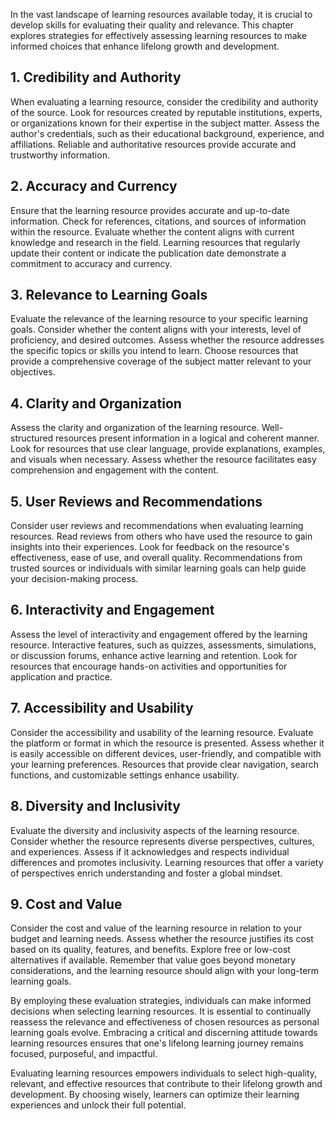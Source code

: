 
In the vast landscape of learning resources available today, it is crucial to develop skills for evaluating their quality and relevance. This chapter explores strategies for effectively assessing learning resources to make informed choices that enhance lifelong growth and development.

**1. Credibility and Authority**
--------------------------------

When evaluating a learning resource, consider the credibility and authority of the source. Look for resources created by reputable institutions, experts, or organizations known for their expertise in the subject matter. Assess the author's credentials, such as their educational background, experience, and affiliations. Reliable and authoritative resources provide accurate and trustworthy information.

**2. Accuracy and Currency**
----------------------------

Ensure that the learning resource provides accurate and up-to-date information. Check for references, citations, and sources of information within the resource. Evaluate whether the content aligns with current knowledge and research in the field. Learning resources that regularly update their content or indicate the publication date demonstrate a commitment to accuracy and currency.

**3. Relevance to Learning Goals**
----------------------------------

Evaluate the relevance of the learning resource to your specific learning goals. Consider whether the content aligns with your interests, level of proficiency, and desired outcomes. Assess whether the resource addresses the specific topics or skills you intend to learn. Choose resources that provide a comprehensive coverage of the subject matter relevant to your objectives.

**4. Clarity and Organization**
-------------------------------

Assess the clarity and organization of the learning resource. Well-structured resources present information in a logical and coherent manner. Look for resources that use clear language, provide explanations, examples, and visuals when necessary. Assess whether the resource facilitates easy comprehension and engagement with the content.

**5. User Reviews and Recommendations**
---------------------------------------

Consider user reviews and recommendations when evaluating learning resources. Read reviews from others who have used the resource to gain insights into their experiences. Look for feedback on the resource's effectiveness, ease of use, and overall quality. Recommendations from trusted sources or individuals with similar learning goals can help guide your decision-making process.

**6. Interactivity and Engagement**
-----------------------------------

Assess the level of interactivity and engagement offered by the learning resource. Interactive features, such as quizzes, assessments, simulations, or discussion forums, enhance active learning and retention. Look for resources that encourage hands-on activities and opportunities for application and practice.

**7. Accessibility and Usability**
----------------------------------

Consider the accessibility and usability of the learning resource. Evaluate the platform or format in which the resource is presented. Assess whether it is easily accessible on different devices, user-friendly, and compatible with your learning preferences. Resources that provide clear navigation, search functions, and customizable settings enhance usability.

**8. Diversity and Inclusivity**
--------------------------------

Evaluate the diversity and inclusivity aspects of the learning resource. Consider whether the resource represents diverse perspectives, cultures, and experiences. Assess if it acknowledges and respects individual differences and promotes inclusivity. Learning resources that offer a variety of perspectives enrich understanding and foster a global mindset.

**9. Cost and Value**
---------------------

Consider the cost and value of the learning resource in relation to your budget and learning needs. Assess whether the resource justifies its cost based on its quality, features, and benefits. Explore free or low-cost alternatives if available. Remember that value goes beyond monetary considerations, and the learning resource should align with your long-term learning goals.

By employing these evaluation strategies, individuals can make informed decisions when selecting learning resources. It is essential to continually reassess the relevance and effectiveness of chosen resources as personal learning goals evolve. Embracing a critical and discerning attitude towards learning resources ensures that one's lifelong learning journey remains focused, purposeful, and impactful.

Evaluating learning resources empowers individuals to select high-quality, relevant, and effective resources that contribute to their lifelong growth and development. By choosing wisely, learners can optimize their learning experiences and unlock their full potential.
